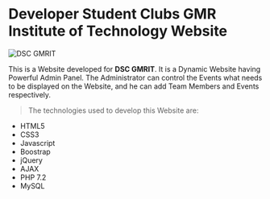 # Developer Student Clubs GMR Institute of Technology Website

![DSC GMRIT](https://lh3.googleusercontent.com/bhU78iBQ1lzoKC58US7ZHkFZZIHxfR690TLO_rXiWJBWIj_rzRSrfFqLdgX6mQ7e7MuYw7u87iBbdR3v0BFMSKZ7Jt2dzckV7JkuxKtBdqJkotNu5pXpZCquMxLK=w1242)

This is a Website developed for **DSC GMRIT**. It is a Dynamic Website having Powerful Admin Panel. 
The Administrator can control the Events what needs to be displayed on the Website, and he can add Team Members and Events respectively.

> The technologies used to develop this Website are:

- HTML5
- CSS3
- Javascript
- Boostrap
- jQuery
- AJAX
- PHP 7.2
- MySQL
